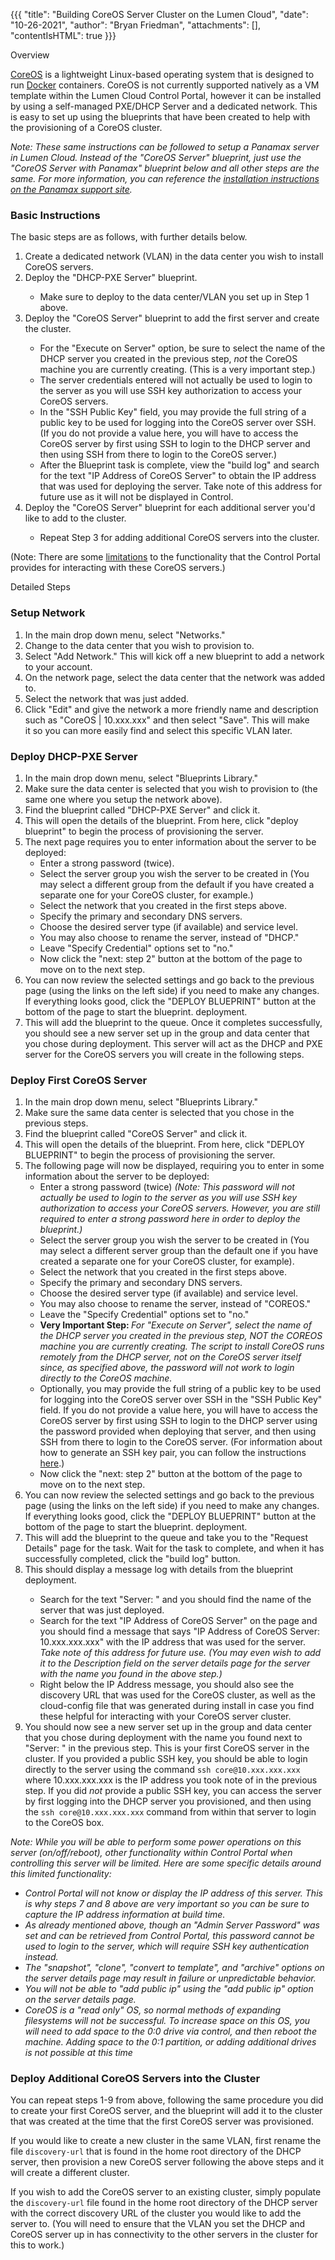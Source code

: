 {{{
  "title": "Building CoreOS Server Cluster on the Lumen Cloud",
  "date": "10-26-2021",
  "author": "Bryan Friedman",
  "attachments": [],
  "contentIsHTML": true
}}}

Overview
<p><a href="https://coreos.com/">CoreOS</a>&nbsp;is a lightweight Linux-based operating system that is designed to run&nbsp;<a href="https://www.docker.io/">Docker</a>&nbsp;containers. CoreOS is not currently supported natively as a VM template within the Lumen Cloud Control Portal, however it can be installed by using a self-managed PXE/DHCP Server and a dedicated network. This is easy to set up using the blueprints that have been created to help with the provisioning of a CoreOS cluster.</p>
<p><em>Note: These same instructions can be followed to setup a Panamax server in Lumen Cloud. Instead of the "CoreOS Server" blueprint, just use the "CoreOS Server with Panamax" blueprint below and all other steps are the same. For more information, you can reference the <a href="https://github.com/CenturyLinkLabs/panamax-ui/wiki/Installing-Panamax#lumen-cloud">installation instructions on the Panamax support site</a>.</em>
</p>
<h3>Basic Instructions</h3>
<p>The basic steps are as follows, with further details below.</p>
<ol>
  <li>Create a dedicated network (VLAN) in the data center you wish to install CoreOS servers.</li>
  <li>Deploy the "DHCP-PXE Server" blueprint.</li>
    <ul>
      <li>Make sure to deploy to the data center/VLAN you set up in Step 1 above.</li>
    </ul>
  <li>Deploy the "CoreOS Server" blueprint to add the first server and create the cluster.</li>
    <ul>
      <li>For the "Execute on Server" option, be sure to select the name of the DHCP server you created in the previous step, <em>not</em> the CoreOS machine you are currently creating. (This is a very important step.)<strong><br/></strong></li>
      <li>The server credentials entered will not actually be used to login to the server as you will use SSH key authorization to access your CoreOS servers.</li>
      <li>In the "SSH Public Key" field, you may provide the full string of a public key to be used for logging into the CoreOS server over SSH. (If you do not provide a value here, you will have to access the CoreOS server by first using SSH to login to the DHCP server and then using SSH from there to login to the CoreOS server.)</li>
      <li>After the Blueprint task is complete, view the "build log" and search for the text "IP Address of CoreOS Server" to obtain the IP address that was used for deploying the server.&nbsp;Take note of this address for future use as it will not be displayed in Control.</li>
    </ul>
  <li>Deploy the "CoreOS Server" blueprint for each additional server you'd like to add to the cluster.</li>
    <ul>
      <li>Repeat Step 3 for adding additional CoreOS servers into the cluster.</li>
    </ul>
</ol>
<p>(Note: There are some <a href="#limitations">limitations</a>&nbsp;to the functionality that the Control Portal provides for interacting with these CoreOS servers.)</p>
Detailed Steps
<h3>Setup Network</h3>

<ol>
  <li>In the main drop down menu, select "Networks."</li>
  <li>Change to the data center that you wish to provision to.</li>
  <li>Select "Add Network."&nbsp;This will kick off a new blueprint to add a network to your account.<strong><br /></strong>
  </li>
  <li>On the network page, select the data center that the network was added to.</li>
  <li>Select the network that was just added.</li>
  <li>Click "Edit" and give the network a more friendly name and description such as "CoreOS | 10.xxx.xxx" and then select "Save". This will make it&nbsp;so you can more easily find and select this specific VLAN later.&nbsp;</li>
</ol>
<h3>Deploy DHCP-PXE Server</h3>
<ol>
  <li>In the main drop down menu, select "Blueprints Library."</li>
  <li>Make sure the data center is selected that you wish to provision to (the same one where you setup the network above).</li>
  <li>Find the blueprint called "DHCP-PXE Server" and click it.</li>
  <li>This will open the details of the blueprint. From here, click "deploy blueprint" to begin the process of provisioning the server.
  </li>
  <li>The next page requires you to enter information about the server to be deployed:
    <ul>
      <li>Enter a strong password (twice).</li>
      <li>Select the server group you wish the server to be created in (You may select a different group from the default if you have created a separate one for your CoreOS cluster, for example.)</li>
      <li>Select the network that you created in the first steps above.</li>
      <li>Specify the primary and secondary DNS servers.</li>
      <li>Choose the desired server type (if available) and service level.</li>
      <li>You may also choose to rename the server, instead of "DHCP."</li>
      <li>Leave "Specify Credential" options set to "no."</li>
      <li>Now click the "next: step 2" button at the bottom of the page to move on to the next step.</li>
    </ul>
    
  <li>You can now review the selected settings and go back to the previous page (using the links on the left side) if you need to make any changes. If everything looks good, click the "DEPLOY BLUEPRINT" button at the bottom of the page to start the blueprint.
    deployment.</li>
  <li>This will add the blueprint to the queue. Once it completes successfully, you should see a new server set up in the group and data center that you chose during deployment. This server will act as the DHCP and PXE server for the CoreOS servers you will
    create in the following steps.</li>
</ol>
<h3>Deploy First CoreOS Server</h3>
<ol>
  <li>In the main drop down menu, select "Blueprints Library."</li>
  <li>Make sure the same data center is selected that you chose in the previous steps.</li>
  <li>Find the blueprint called "CoreOS Server" and click it.</li>
  <li>This will open the details of the blueprint. From here, click "DEPLOY BLUEPRINT" to begin the process of provisioning the server.</li>
  <li>The following page will now be displayed, requiring you to enter in some information about the server to be deployed:
    <ul>
      <li>Enter a strong password (twice) <em>(Note: This password will not actually be used to login to the server as you will use SSH key authorization to access your CoreOS servers. However, you are still required to enter a strong password here in order to deploy the blueprint.)</em>
      </li>
      <li>Select the server group you wish the server to be created in (You may select a different server group than the default one if you have created a separate one for your CoreOS cluster, for example).</li>
      <li>Select the network that you created in the first steps above.</li>
      <li>Specify the primary and secondary DNS servers.</li>
      <li>Choose the desired server type (if available) and service level.</li>
      <li>You may also choose to rename the server, instead of "COREOS."</li>
      <li>Leave the "Specify Credential" options set to "no."</li>
      <li><strong>Very Important Step: </strong><em>For "Execute on Server", select the name of the DHCP server you created in the previous step, NOT the COREOS machine you are currently creating. The script to install CoreOS runs remotely from the DHCP server, not on the CoreOS server itself since, as specified above, the password will not work to login directly to the CoreOS machine.</em>
      </li>
      <li>Optionally, you may provide the full string of a public key to be used for logging into the CoreOS server over SSH in the "SSH Public Key" field. If you do not provide a value here, you will have to access the CoreOS server by first using SSH to
        login to the DHCP server using the password provided when deploying that server, and then using SSH from there to login to the CoreOS server. (For information about how to generate an SSH key pair, you can follow the instructions <a href="http://git-scm.com/book/en/Git-on-the-Server-Generating-Your-SSH-Public-Key"
       >here</a>.)</li>
       <li>Now click the "next: step 2" button at the bottom of the page to move on to the next step.</li>
    </ul>
  <li>You can now review the selected settings and go back to the previous page (using the links on the left side) if you need to make any changes. If everything looks good, click the "DEPLOY BLUEPRINT" button at the bottom of the page to start the blueprint.
    deployment.</li>
  <li>This will add the blueprint to the queue and take you to the "Request Details" page for the task. Wait for the task to complete, and when it has successfully completed, click the "build log" button.
  </li>
  <li>This should display a message log with details from the blueprint deployment.</li>
  <ul>
    <li>Search for the text "Server: " and you should find the name of the server that was just deployed.</li>
    <li>Search for the text "IP Address of CoreOS Server" on the page and you should find a message that says "IP Address of CoreOS Server: 10.xxx.xxx.xxx" with the IP address that was used for the server. <em>Take note of this address for future use. (You may even wish to add it to the Description field on the server details page for the server with the name you found in the above step.)</em>
    </li>
    <li>Right below the IP Address message, you should also see the discovery URL that was used for the CoreOS cluster, as well as the cloud-config file that was generated during install in case you find these helpful for interacting with your CoreOS server
      cluster.&nbsp;</li>
  </ul>
  <li>You should now see a new server set up in the group and data center that you chose during deployment with the name you found next to "Server: " in the previous step. This is your first CoreOS server in the cluster. If you provided a public SSH key,
    you should be able to login directly to the server using the command <code>ssh core@10.xxx.xxx.xxx</code> where 10.xxx.xxx.xxx is the IP address you took note of in the previous step. If you did <em>not</em> provide a public SSH key, you can access
    the server by first logging into the DHCP server you provisioned, and then using the <code>ssh core@10.xxx.xxx.xxx</code> command from within that server to login to the CoreOS box.</li>
</ol>
<p>
  <a name="limitations"></a>
</p>
<p><em>Note: While y<em>ou will be able to perform some power operations on this server (on/off/reboot), other f</em>unctionality within Control Portal when controlling this server will be limited. Here are some specific details around this limited functionality:</em>
</p>
<ul>
  <li><em>Control Portal will not know or display the IP address of this server. This is why steps 7 and 8 above are very important so you can be sure to capture the IP address information at build time.</em>
  </li>
  <li><em>As already mentioned above, though an "Admin Server Password" was set and can be retrieved from Control Portal, this password cannot be used to login to the server, which will require SSH key authentication instead.</em>
  </li>
  <li><em>The "snapshot", "clone", "convert to template", and "archive" options on the server details page may result in failure or unpredictable behavior.</em>
  </li>
  <li><em>You will not be able to "add public ip" using the "add public ip" option on the server details page.&nbsp;</em>
  </li>
   <li><em>CoreOS is a "read only" OS, so normal methods of expanding filesystems will not be successful. To increase space on this OS, you will need to add space to the 0:0 drive via control, and then reboot the machine. Adding space to the 0:1 partition, or adding additional drives is not possible at this time</em>
   </li>
</ul>
<h3>Deploy Additional CoreOS Servers into the Cluster</h3>
<p>You can repeat steps 1-9 from above, following the same procedure you did to create your first CoreOS server, and the blueprint will add it to the cluster that was created at the time that the first CoreOS server was provisioned.</p>
<p>If you would like to create a new cluster in the same VLAN, first rename the file <code>discovery-url</code> that is found in the home root directory of the DHCP server, then provision a new CoreOS server following the above steps and it will create a
  different cluster.</p>
<p>If you wish to add the CoreOS server to an existing cluster, simply populate the <code>discovery-url</code> file found in the home root directory of the DHCP server with the correct discovery URL of the cluster you would like to add the server to. (You
  will need to ensure that the VLAN you set the DHCP and CoreOS server up in has connectivity to the other servers in the cluster for this to work.)</p>
